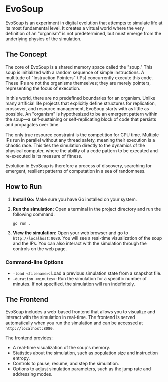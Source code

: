 # EvoSoup

EvoSoup is an experiment in digital evolution that attempts to simulate life at its most fundamental level. It creates a virtual world where the very definition of an "organism" is not predetermined, but must emerge from the underlying physics of the simulation.

## The Concept

The core of EvoSoup is a shared memory space called the "soup." This soup is initialized with a random sequence of simple instructions. A multitude of "Instruction Pointers" (IPs) concurrently execute this code. These IPs are not the organisms themselves; they are merely pointers, representing the focus of execution.

In this world, there are no predefined boundaries for an organism. Unlike many artificial life projects that explicitly define structures for replication, crossover, and resource management, EvoSoup starts with as little as possible. An "organism" is hypothesized to be an emergent pattern within the soup—a self-sustaining or self-replicating block of code that persists and propagates over time.

The only true resource constraint is the competition for CPU time. Multiple IPs run in parallel without any thread safety, meaning their execution is a chaotic race. This ties the simulation directly to the dynamics of the physical computer, where the ability of a code pattern to be executed and re-executed is its measure of fitness.

Evolution in EvoSoup is therefore a process of discovery, searching for emergent, resilient patterns of computation in a sea of randomness.

## How to Run

1.  **Install Go:** Make sure you have Go installed on your system.
2.  **Run the simulation:** Open a terminal in the project directory and run the following command:

    ```bash
    go run .
    ```

3.  **View the simulation:** Open your web browser and go to `http://localhost:8080`. You will see a real-time visualization of the soup and the IPs. You can also interact with the simulation through the controls on the web page.

### Command-line Options

*   `-load <filename>`: Load a previous simulation state from a snapshot file.
*   `-duration <minutes>`: Run the simulation for a specific number of minutes. If not specified, the simulation will run indefinitely.

## The Frontend

EvoSoup includes a web-based frontend that allows you to visualize and interact with the simulation in real-time. The frontend is served automatically when you run the simulation and can be accessed at `http://localhost:8080`.

The frontend provides:

*   A real-time visualization of the soup's memory.
*   Statistics about the simulation, such as population size and instruction entropy.
*   Controls to pause, resume, and step the simulation.
*   Options to adjust simulation parameters, such as the jump rate and addressing modes.